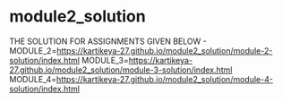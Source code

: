 # module2_solution
THE SOLUTION FOR ASSIGNMENTS GIVEN BELOW -
MODULE_2=https://kartikeya-27.github.io/module2_solution/module-2-solution/index.html
MODULE_3=https://kartikeya-27.github.io/module2_solution/module-3-solution/index.html
MODULE_4=https://kartikeya-27.github.io/module2_solution/module-4-solution/index.html
